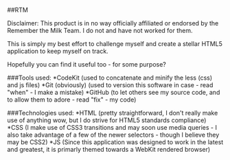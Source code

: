 ##RTM

Disclaimer:
This product is in no way officially affiliated or endorsed by the Remember the Milk Team. I do not and have not worked for them.

This is simply my best effort to challenge myself and create a stellar HTML5 application to keep myself on track.

Hopefully you can find it useful too - for some purpose?

###Tools used:
*CodeKit (used to concatenate and minify the less (css) and js files)
*Git (obviously) (used to version this software in case - read "when" - I make a mistake)
*GitHub (to let others see my source code, and to allow them to adore - read "fix" - my code)

###Technologies used:
*HTML (pretty straightforward, I don't really make use of anything wow, but I do strive for HTML5 standards compliance)
*CSS (I make use of CSS3 transitions and may soon use media queries - I also take advantage of a few of the newer selectors - though I believe they may be CSS2)
*JS (Since this application was designed to work in the latest and greatest, it is primarly themed towards a WebKit rendered browser)